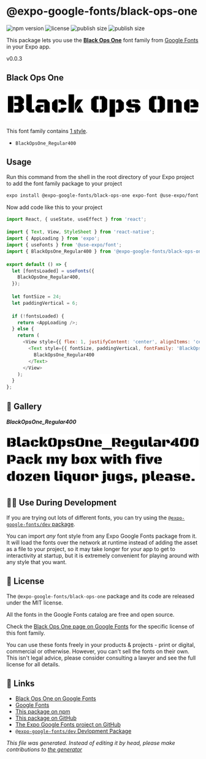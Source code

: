 # @expo-google-fonts/black-ops-one

![npm version](https://flat.badgen.net/npm/v/@expo-google-fonts/black-ops-one)
![license](https://flat.badgen.net/github/license/expo/google-fonts)
![publish size](https://flat.badgen.net/packagephobia/install/@expo-google-fonts/black-ops-one)
![publish size](https://flat.badgen.net/packagephobia/publish/@expo-google-fonts/black-ops-one)

This package lets you use the [**Black Ops One**](https://fonts.google.com/specimen/Black+Ops+One) font family from [Google Fonts](https://fonts.google.com/) in your Expo app.

v0.0.3

## Black Ops One

![Black Ops One](./font-family.png)

This font family contains [1 style](#gallery).

- `BlackOpsOne_Regular400`

## Usage

Run this command from the shell in the root directory of your Expo project to add the font family package to your project
```sh
expo install @expo-google-fonts/black-ops-one expo-font @use-expo/font
```

Now add code like this to your project
```js
import React, { useState, useEffect } from 'react';

import { Text, View, StyleSheet } from 'react-native';
import { AppLoading } from 'expo';
import { useFonts } from '@use-expo/font';
import { BlackOpsOne_Regular400 } from '@expo-google-fonts/black-ops-one';

export default () => {
  let [fontsLoaded] = useFonts({
    BlackOpsOne_Regular400,
  });

  let fontSize = 24;
  let paddingVertical = 6;

  if (!fontsLoaded) {
    return <AppLoading />;
  } else {
    return (
      <View style={{ flex: 1, justifyContent: 'center', alignItems: 'center' }}>
        <Text style={{ fontSize, paddingVertical, fontFamily: 'BlackOpsOne_Regular400' }}>
          BlackOpsOne_Regular400
        </Text>
      </View>
    );
  }
};

```

## 🔡 Gallery

##### BlackOpsOne_Regular400
![BlackOpsOne_Regular400](./9a9eebffdb4d3c168c63bfcd5d0ec80a1571160a66e46ef698786f9c56922256.ttf.png)


## 👩‍💻 Use During Development

If you are trying out lots of different fonts, you can try using the [`@expo-google-fonts/dev` package](https://github.com/expo/google-fonts/tree/master/font-packages/dev#readme).

You can import *any* font style from any Expo Google Fonts package from it. It will load the fonts
over the network at runtime instead of adding the asset as a file to your project, so it may take longer
for your app to get to interactivity at startup, but it is extremely convenient
for playing around with any style that you want.

## 📖 License

The `@expo-google-fonts/black-ops-one` package and its code are released under the MIT license.

All the fonts in the Google Fonts catalog are free and open source.

Check the [Black Ops One page on Google Fonts](https://fonts.google.com/specimen/Black+Ops+One) for the specific license of this font family.

You can use these fonts freely in your products & projects - print or digital, commercial or otherwise. However, you can't sell the fonts on their own. This isn't legal advice, please consider consulting a lawyer and see the full license for all details.

## 🔗 Links

- [Black Ops One on Google Fonts](https://fonts.google.com/specimen/Black+Ops+One)
- [Google Fonts](https://fonts.google.com/)
- [This package on npm](https://www.npmjs.com/package/@expo-google-fonts/black-ops-one)
- [This package on GitHub](https://github.com/expo/google-fonts/tree/master/font-packages/black-ops-one)
- [The Expo Google Fonts project on GitHub](https://github.com/expo/google-fonts)
- [`@expo-google-fonts/dev` Devlopment Package](https://github.com/expo/google-fonts/tree/master/font-packages/dev)


*This file was generated. Instead of editing it by head, please make contributions to [the generator](https://github.com/expo/google-fonts/tree/master/packages/generator)*
